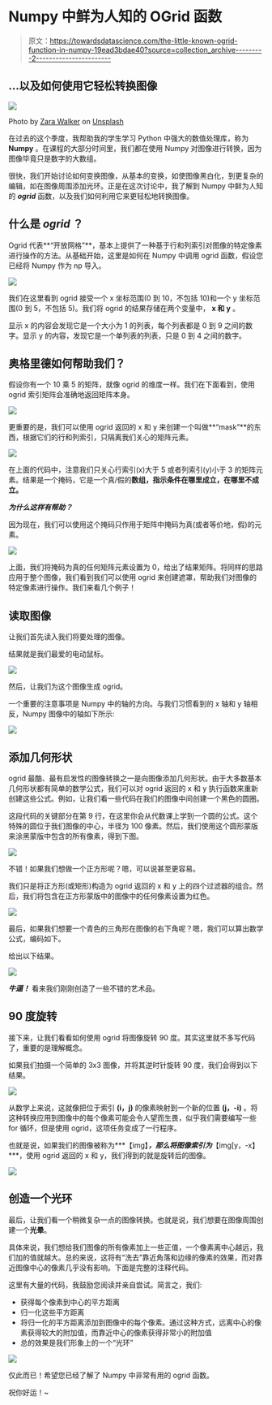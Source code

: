 # Numpy 中鲜为人知的 OGrid 函数

> 原文：<https://towardsdatascience.com/the-little-known-ogrid-function-in-numpy-19ead3bdae40?source=collection_archive---------2----------------------->

## …以及如何使用它轻松转换图像

![](img/b6d1009eca969bc62506ff47f9d1c5be.png)

Photo by [Zara Walker](https://unsplash.com/@mojoblogs?utm_source=unsplash&utm_medium=referral&utm_content=creditCopyText) on [Unsplash](https://unsplash.com/s/photos/city-grid?utm_source=unsplash&utm_medium=referral&utm_content=creditCopyText)

在过去的这个季度，我帮助我的学生学习 Python 中强大的数值处理库，称为 **Numpy** 。在课程的大部分时间里，我们都在使用 Numpy 对图像进行转换，因为图像毕竟只是数字的大数组。

很快，我们开始讨论如何变换图像，从基本的变换，如使图像黑白化，到更复杂的编辑，如在图像周围添加光环。正是在这次讨论中，我了解到 Numpy 中鲜为人知的 ***ogrid*** 函数，以及我们如何利用它来更轻松地转换图像。

## 什么是 *ogrid* ？

Ogrid 代表**“开放网格”**，基本上提供了一种基于行和列索引对图像的特定像素进行操作的方法。从基础开始，这里是如何在 Numpy 中调用 ogrid 函数，假设您已经将 Numpy 作为 np 导入。

![](img/897548924e77d5be3a35e08451382f6e.png)

我们在这里看到 ogrid 接受一个 x 坐标范围(0 到 10，不包括 10)和一个 y 坐标范围(0 到 5，不包括 5)。我们将 ogrid 的结果存储在两个变量中， **x 和 y** 。

显示 x 的内容会发现它是一个大小为 1 的列表，每个列表都是 0 到 9 之间的数字。显示 y 的内容，发现它是一个单列表的列表，只是 0 到 4 之间的数字。

## 奥格里德如何帮助我们？

假设你有一个 10 乘 5 的矩阵，就像 ogrid 的维度一样。我们在下面看到，使用 ogrid 索引矩阵会准确地返回矩阵本身。

![](img/912e4f816b338dac23b346cf198990bf.png)

更重要的是，我们可以使用 ogrid 返回的 x 和 y 来创建一个叫做**“mask”**的东西，根据它们的行和列索引，只隔离我们关心的矩阵元素。

![](img/72f78ef088f447ea736dbc5e7efedf0c.png)

在上面的代码中，注意我们只关心行索引(x)大于 5 或者列索引(y)小于 3 的矩阵元素。结果是一个掩码，它是一个真/假的**数组，指示条件在哪里成立，在哪里不成立。**

***为什么这样有帮助？***

因为现在，我们可以使用这个掩码只作用于矩阵中掩码为真(或者等价地，假)的元素。

![](img/da3df816d78ae9294bd0877f7b7cadef.png)

上面，我们将掩码为真的任何矩阵元素设置为 0，给出了结果矩阵。将同样的思路应用于整个图像，我们看到我们可以使用 ogrid 来创建遮罩，帮助我们对图像的特定像素进行操作。我们来看几个例子！

## 读取图像

让我们首先读入我们将要处理的图像。

结果就是我们最爱的电动鼠标。

![](img/ced2e33c6718efd398597639f6e9eb89.png)

然后，让我们为这个图像生成 ogrid。

一个重要的注意事项是 Numpy 中的轴的方向。与我们习惯看到的 x 轴和 y 轴相反，Numpy 图像中的轴如下所示:

![](img/8646f0d09ba1b1a56c42df966913cc39.png)

## 添加几何形状

ogrid 最酷、最有启发性的图像转换之一是向图像添加几何形状。由于大多数基本几何形状都有简单的数学公式，我们可以对 ogrid 返回的 x 和 y 执行函数来重新创建这些公式。例如，让我们看一些代码在我们的图像中间创建一个黑色的圆圈。

这段代码的关键部分在第 9 行，在这里你会从代数课上学到一个圆的公式。这个特殊的圆位于我们图像的中心，半径为 100 像素。然后，我们使用这个圆形蒙版来涂黑蒙版中包含的所有像素，得到下图。

![](img/e5f139536f7ca2fcda0d213c84d7150a.png)

不错！如果我们想做一个正方形呢？嗯，可以说甚至更容易。

我们只是将正方形(或矩形)构造为 ogrid 返回的 x 和 y 上的四个过滤器的组合。然后，我们将包含在正方形蒙版中的图像中的任何像素设置为红色。

![](img/c76d59cc58d7b0d055a7564ee6253f2d.png)

最后，如果我们想要一个青色的三角形在图像的右下角呢？嗯，我们可以算出数学公式，编码如下。

给出以下结果。

![](img/8bfda67c5e70cae543452b3f7fdd51ab.png)

***牛逼！*** 看来我们刚刚创造了一些不错的艺术品。

## 90 度旋转

接下来，让我们看看如何使用 ogrid 将图像旋转 90 度。其实这里就不多写代码了，重要的是理解概念。

如果我们拍摄一个简单的 3x3 图像，并将其逆时针旋转 90 度，我们会得到以下结果。

![](img/48c4f13cee6fa8ebb184f69eae69b2f5.png)

从数学上来说，这就像把位于索引 **(i，j)** 的像素映射到一个新的位置 **(j，-i)** 。将这种转换应用到图像中的每个像素可能会令人望而生畏，似乎我们需要编写一些 for 循环，但是使用 ogrid，这项任务变成了一行程序。

也就是说，如果我们的图像被称为***【img】***，那么将图像索引为***【img[y，-x】***，使用 ogrid 返回的 x 和 y，我们得到的就是旋转后的图像。

![](img/46abe6d1afbb65480cd03088ac0e6df4.png)

## 创造一个光环

最后，让我们看一个稍微复杂一点的图像转换。也就是说，我们想要在图像周围创建一个**光晕**。

具体来说，我们想给我们图像的所有像素加上一些正值，一个像素离中心越远，我们加的值就越大。总的来说，这将有“洗去”靠近角落和边缘的像素的效果，而对靠近图像中心的像素几乎没有影响。下面是完整的注释代码。

这里有大量的代码，我鼓励您阅读并亲自尝试。简言之，我们:

*   获得每个像素到中心的平方距离
*   归一化这些平方距离
*   将归一化的平方距离添加到图像中的每个像素。通过这种方式，远离中心的像素获得较大的附加值，而靠近中心的像素获得非常小的附加值
*   总的效果是我们形象上的一个“光环”

![](img/9280ad1b7e1019a41172e9adee17f55d.png)

仅此而已！希望您已经了解了 Numpy 中非常有用的 ogrid 函数。

祝你好运！~
